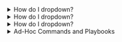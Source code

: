 <details>
<summary>How do I dropdown?</summary>
<br>
This is how you dropdown.
</details>

<details>
<summary>How do I dropdown?</summary>
<br>
This is how you dropdown.
</details>

<details>
<summary>How do I dropdown?</summary>
<br>
This is how you dropdown.
</details>

<details>
<summary>Ad-Hoc Commands and Playbooks</summary>
<br>

![](i/20220516173519.png)  
![](i/20220516173605.png)  
![](i/20220516173639.png)  
![](i/20220516173724.png)  
![](i/20220516173755.png)  

</details>